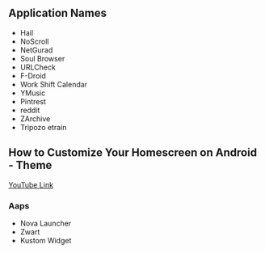 ## Application Names

- Hail
- NoScroll
- NetGurad
- Soul Browser
- URLCheck
- F-Droid
- Work Shift Calendar
- YMusic
- Pintrest
- reddit
- ZArchive
- Tripozo etrain

## How to Customize Your Homescreen on Android - Theme
[YouTube Link](https://youtu.be/D5Vjo2rwbV8?si=Se_E7VUIpKuSP-hD)

### Aaps
- Nova Launcher
- Zwart
- Kustom Widget
